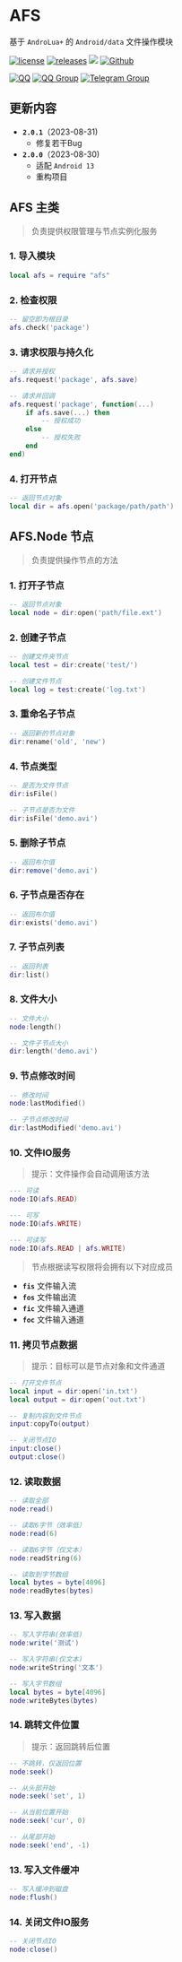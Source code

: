 # AFS

基于 `AndroLua+` 的 `Android/data` 文件操作模块

[![license](https://img.shields.io/github/license/limao996/afs-androlua.svg)](LICENSE)
[![releases](https://img.shields.io/github/v/tag/limao996/afs-androlua?color=C71D23&label=releases&logo=github)](https://github.com/limao996/afs-androlua/releases)
![](https://img.shields.io/github/last-commit/limao996/afs-androlua.svg)
[![Github](https://img.shields.io/badge/Github-repository-0969DA?logo=github)](https://github.com/limao996/afs-androlua)

[![QQ](https://img.shields.io/badge/QQ-762259384-0099FF?logo=tencentqq)](https://qm.qq.com/cgi-bin/qm/qr?k=cXJY7qL3Vm3OKtk8_PjJdgnHqoS_sfGL&noverify=0&personal_qrcode_source=3)
[![QQ Group](https://img.shields.io/badge/QQ_Group-884183161-0099FF?logo=tencentqq)](https://qm.qq.com/q/3aHOYecyNO)
[![Telegram Group](https://img.shields.io/badge/Telegram_Group-limao__lua-0099FF?logo=telegram)](https://t.me/limao_lua)

## 更新内容
- **`2.0.1`**（2023-08-31)
    + 修复若干Bug
- **`2.0.0`**（2023-08-30)
    + 适配 `Android 13`
    + 重构项目

## AFS 主类
> 负责提供权限管理与节点实例化服务

### 1. 导入模块
```lua
local afs = require "afs"
```

### 2. 检查权限
```lua
-- 留空即为根目录
afs.check('package')
```

### 3. 请求权限与持久化
```lua
-- 请求并授权
afs.request('package', afs.save)
```
```lua
-- 请求并回调
afs.request('package', function(...)
    if afs.save(...) then
        -- 授权成功
    else
        -- 授权失败
    end
end)
```

### 4. 打开节点
```lua
-- 返回节点对象
local dir = afs.open('package/path/path')
```


## AFS.Node 节点
> 负责提供操作节点的方法

### 1. 打开子节点
```lua
-- 返回节点对象
local node = dir:open('path/file.ext')
```

### 2. 创建子节点
```lua
-- 创建文件夹节点
local test = dir:create('test/')

-- 创建文件节点
local log = test:create('log.txt')
```

### 3. 重命名子节点
```lua
-- 返回新的节点对象
dir:rename('old', 'new')
```

### 4. 节点类型
```lua
-- 是否为文件节点
dir:isFile()

-- 子节点是否为文件
dir:isFile('demo.avi')
```

### 5. 删除子节点
```lua
-- 返回布尔值
dir:remove('demo.avi')
```

### 6. 子节点是否存在
```lua
-- 返回布尔值
dir:exists('demo.avi')
```

### 7. 子节点列表
```lua
-- 返回列表
dir:list()
```

### 8. 文件大小
```lua
-- 文件大小
node:length()

-- 文件子节点大小
dir:length('demo.avi')
```

### 9. 节点修改时间
```lua
-- 修改时间
node:lastModified()

-- 子节点修改时间
dir:lastModified('demo.avi')
```

### 10. 文件IO服务
> 提示：文件操作会自动调用该方法


```lua
--- 可读
node:IO(afs.READ)

--- 可写
node:IO(afs.WRITE)

--- 可读写
node:IO(afs.READ | afs.WRITE)
```

> 节点根据读写权限将会拥有以下对应成员
- **`fis`** 文件输入流
- **`fos`** 文件输出流
- **`fic`** 文件输入通道
- **`foc`** 文件输入通道

### 11. 拷贝节点数据
> 提示：目标可以是节点对象和文件通道
```lua
-- 打开文件节点
local input = dir:open('in.txt')
local output = dir:open('out.txt')

-- 复制内容到文件节点
input:copyTo(output)

-- 关闭节点IO
input:close()
output:close()
```

### 12. 读取数据
```lua
-- 读取全部
node:read()

-- 读取6字节（效率低）
node:read(6)

-- 读取6字节（仅文本）
node:readString(6)

-- 读取到字节数组
local bytes = byte[4096]
node:readBytes(bytes)
```

### 13. 写入数据
```lua
-- 写入字符串(效率低)
node:write('测试')

-- 写入字符串(仅文本)
node:writeString('文本')

-- 写入字节数组
local bytes = byte[4096]
node:writeBytes(bytes)
```

### 14. 跳转文件位置
> 提示：返回跳转后位置
```lua
-- 不跳转，仅返回位置
node:seek()

-- 从头部开始
node:seek('set', 1)

-- 从当前位置开始
node:seek('cur', 0)

-- 从尾部开始
node:seek('end', -1)
```

### 13. 写入文件缓冲
```lua
-- 写入缓冲到磁盘
node:flush()
```

### 14. 关闭文件IO服务
```lua
-- 关闭节点IO
node:close()
```